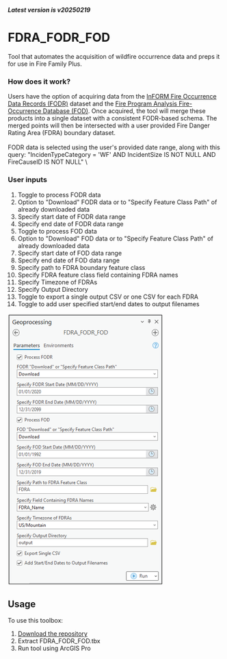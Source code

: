 ***Latest version is v20250219***

# FDRA_FODR_FOD

Tool that automates the acquisition of wildfire occurrence data and preps it for use in Fire Family Plus.

### How does it work?

Users have the option of acquiring data from the [InFORM Fire Occurrence Data Records (FODR)](https://data-nifc.opendata.arcgis.com/datasets/nifc::inform-fire-occurrence-data-records/about) dataset and the [Fire Program Analysis Fire-Occurrence Database (FOD)](https://www.fs.usda.gov/rds/archive/catalog/RDS-2013-0009.6). Once acquired, the tool will merge these products into a single dataset with a consistent FODR-based schema. The merged points will then be intersected with a user provided Fire Danger Rating Area (FDRA) boundary dataset.
\
\
FODR data is selected using the user's provided date range, along with this query: "IncidenTypeCategory = 'WF' AND IncidentSize IS NOT NULL AND FireCauseID IS NOT NULL"
\

### User inputs
1. Toggle to process FODR data
2. Option to "Download" FODR data or to "Specify Feature Class Path" of already downloaded data
3. Specify start date of FODR data range
4. Specify end date of FODR data range
5. Toggle to process FOD data
6. Option to "Download" FOD data or to "Specify Feature Class Path" of already downloaded data
7. Specify start date of FOD data range
8. Specify end date of FOD data range
9. Specify path to FDRA boundary feature class
10. Specify FDRA feature class field containing FDRA names
11. Specify Timezone of FDRAs
12. Specify Output Directory
13. Toggle to export a single output CSV or one CSV for each FDRA
14. Toggle to add user specified start/end dates to output filenames
   
![screenshot_FDRAFODRFOD_1.png](https://github.com/mpanunto/FDRA_FODR_FOD/blob/main/screenshot_FDRAFODRFOD_1.png)



## Usage

To use this toolbox:
1. [Download the repository](https://github.com/mpanunto/FDRA_FODR_FOD/archive/refs/heads/main.zip)
2. Extract FDRA_FODR_FOD.tbx
3. Run tool using ArcGIS Pro
